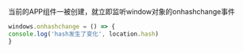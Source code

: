 当前的APP组件一被创建，就立即监听window对象的onhashchange事件
```js
windows.onhashchange = () => {
console.log('hash发生了变化', location.hash)
}
```


